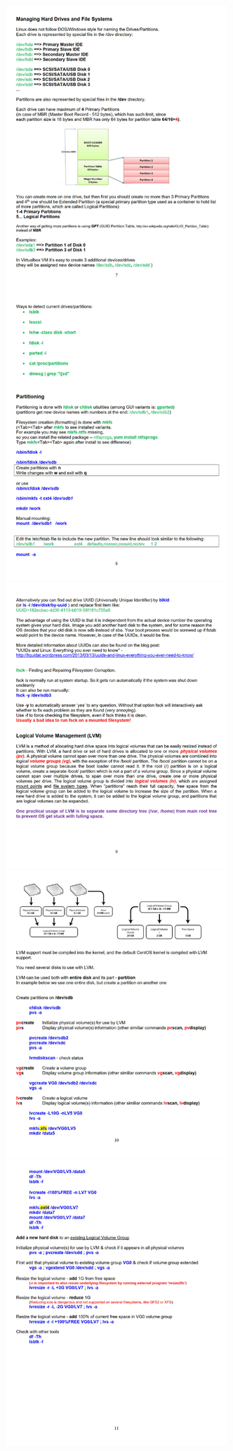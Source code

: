 ![](images/Linux-Level-2-2021-2-1-System-Administration-Basics-Manage-Users-Groups-Sudo-LVM_07.jpg)
![](images/Linux-Level-2-2021-2-1-System-Administration-Basics-Manage-Users-Groups-Sudo-LVM_08.jpg)
![](images/Linux-Level-2-2021-2-1-System-Administration-Basics-Manage-Users-Groups-Sudo-LVM_09.jpg)
![](images/Linux-Level-2-2021-2-1-System-Administration-Basics-Manage-Users-Groups-Sudo-LVM_10.jpg)
![](images/Linux-Level-2-2021-2-1-System-Administration-Basics-Manage-Users-Groups-Sudo-LVM_11.jpg)












